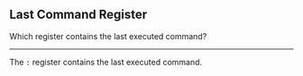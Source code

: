 ## Last Command Register

Which register contains the last executed command?

---

The `:` register contains the last executed command.

